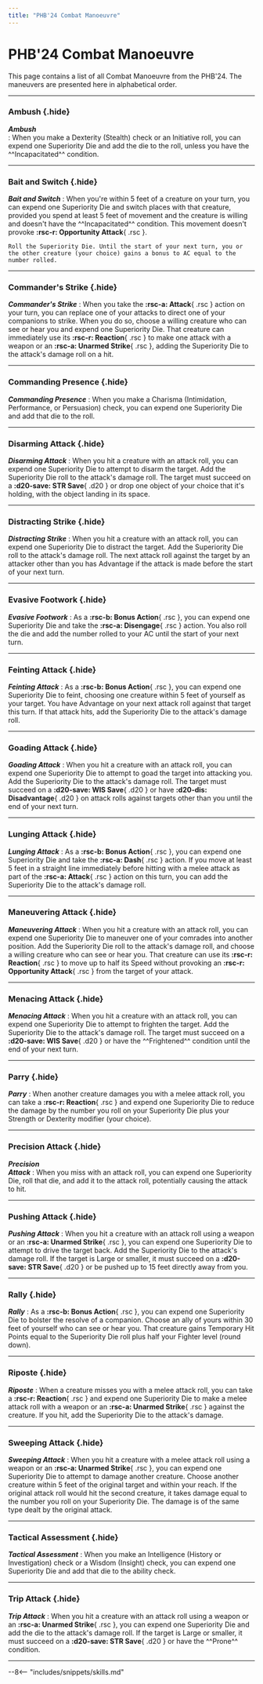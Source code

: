 ```yaml
---
title: "PHB'24 Combat Manoeuvre"
---
```


# PHB'24 Combat Manoeuvre

This page contains a list of all Combat Manoeuvre from the PHB'24.
The maneuvers are presented here in alphabetical order.

---

### Ambush {.hide}

***Ambush*** <br>
:   When you make a Dexterity (Stealth) check or an Initiative roll, you can expend one Superiority Die and add the die to the roll, unless you have the ^^Incapacitated^^ condition.

---

### Bait and Switch {.hide}

***Bait and Switch***
:   When you're within 5 feet of a creature on your turn, you can expend one Superiority Die and switch places with that creature, provided you spend at least 5 feet of movement and the creature is willing and doesn't have the ^^Incapacitated^^ condition. This movement doesn't provoke **:rsc-r: Opportunity Attack**{ .rsc }.  
    
    Roll the Superiority Die. Until the start of your next turn, you or the other creature (your choice) gains a bonus to AC equal to the number rolled.

---

### Commander's Strike {.hide}

***Commander's Strike***
:   When you take the **:rsc-a: Attack**{ .rsc } action on your turn, you can replace one of your attacks to direct one of your companions to strike. When you do so, choose a willing creature who can see or hear you and expend one Superiority Die. That creature can immediately use its **:rsc-r: Reaction**{ .rsc } to make one attack with a weapon or an **:rsc-a: Unarmed Strike**{ .rsc }, adding the Superiority Die to the attack's damage roll on a hit.

---

### Commanding Presence {.hide}

***Commanding Presence*** 
:   When you make a Charisma (Intimidation, Performance, or Persuasion) check, you can expend one Superiority Die and add that die to the roll.

---

### Disarming Attack {.hide}

***Disarming Attack***
:   When you hit a creature with an attack roll, you can expend one Superiority Die to attempt to disarm the target. Add the Superiority Die roll to the attack's damage roll. The target must succeed on a **:d20-save: STR Save**{ .d20 } or drop one object of your choice that it's holding, with the object landing in its space.

---

### Distracting Strike {.hide}

***Distracting Strike***
:   When you hit a creature with an attack roll, you can expend one Superiority Die to distract the target. Add the Superiority Die roll to the attack's damage roll. The next attack roll against the target by an attacker other than you has Advantage if the attack is made before the start of your next turn.

---

### Evasive Footwork {.hide}

***Evasive Footwork***
:   As a **:rsc-b: Bonus Action**{ .rsc }, you can expend one Superiority Die and take the **:rsc-a: Disengage**{ .rsc } action. You also roll the die and add the number rolled to your AC until the start of your next turn.

---

### Feinting Attack {.hide}

***Feinting Attack***
:   As a **:rsc-b: Bonus Action**{ .rsc }, you can expend one Superiority Die to feint, choosing one creature within 5 feet of yourself as your target. You have Advantage on your next attack roll against that target this turn. If that attack hits, add the Superiority Die to the attack's damage roll.

---

### Goading Attack {.hide}

***Goading Attack***
:   When you hit a creature with an attack roll, you can expend one Superiority Die to attempt to goad the target into attacking you. Add the Superiority Die to the attack's damage roll. The target must succeed on a **:d20-save: WIS Save**{ .d20 } or have **:d20-dis: Disadvantage**{ .d20 } on attack rolls against targets other than you until the end of your next turn.

---

### Lunging Attack {.hide}

***Lunging Attack***
:   As a **:rsc-b: Bonus Action**{ .rsc }, you can expend one Superiority Die and take the  **:rsc-a: Dash**{ .rsc } action. If you move at least 5 feet in a straight line immediately before hitting with a melee attack as part of the **:rsc-a: Attack**{ .rsc } action on this turn, you can add the Superiority Die to the attack's damage roll.

---

### Maneuvering Attack {.hide}

***Maneuvering Attack***
:   When you hit a creature with an attack roll, you can expend one Superiority Die to maneuver one of your comrades into another position. Add the Superiority Die roll to the attack's damage roll, and choose a willing creature who can see or hear you. That creature can use its **:rsc-r: Reaction**{ .rsc } to move up to half its Speed without provoking an **:rsc-r: Opportunity Attack**{ .rsc } from the target of your attack.

---

### Menacing Attack {.hide}

***Menacing Attack***
:   When you hit a creature with an attack roll, you can expend one Superiority Die to attempt to frighten the target. Add the Superiority Die to the attack's damage roll. The target must succeed on a **:d20-save: WIS Save**{ .d20 } or have the ^^Frightened^^ condition until the end of your next turn.

---

### Parry {.hide}

***Parry***
:   When another creature damages you with a melee attack roll, you can take a **:rsc-r: Reaction**{ .rsc } and expend one Superiority Die to reduce the damage by the number you roll on your Superiority Die plus your Strength or Dexterity modifier (your choice).

---

### Precision Attack {.hide}

***Precision <br>Attack***
:   When you miss with an attack roll, you can expend one Superiority Die, roll that die, and add it to the attack roll, potentially causing the attack to hit.

---

### Pushing Attack {.hide}

***Pushing Attack***
:   When you hit a creature with an attack roll using a weapon or an **:rsc-a: Unarmed Strike**{ .rsc }, you can expend one Superiority Die to attempt to drive the target back. Add the Superiority Die to the attack's damage roll. If the target is Large or smaller, it must succeed on a **:d20-save: STR Save**{ .d20 } or be pushed up to 15 feet directly away from you.

---

### Rally {.hide}

***Rally***
:   As a **:rsc-b: Bonus Action**{ .rsc }, you can expend one Superiority Die to bolster the resolve of a companion. Choose an ally of yours within 30 feet of yourself who can see or hear you. That creature gains Temporary Hit Points equal to the Superiority Die roll plus half your Fighter level (round down).

---

### Riposte {.hide}

***Riposte***
:   When a creature misses you with a melee attack roll, you can take a **:rsc-r: Reaction**{ .rsc } and expend one Superiority Die to make a melee attack roll with a weapon or an **:rsc-a: Unarmed Strike**{ .rsc } against the creature. If you hit, add the Superiority Die to the attack's damage.

---

### Sweeping Attack {.hide}

***Sweeping Attack***
:   When you hit a creature with a melee attack roll using a weapon or an **:rsc-a: Unarmed Strike**{ .rsc }, you can expend one Superiority Die to attempt to damage another creature. Choose another creature within 5 feet of the original target and within your reach. If the original attack roll would hit the second creature, it takes damage equal to the number you roll on your Superiority Die. The damage is of the same type dealt by the original attack.

---

### Tactical Assessment {.hide}

***Tactical Assessment***
:   When you make an Intelligence (History or Investigation) check or a Wisdom (Insight) check, you can expend one Superiority Die and add that die to the ability check.

---

### Trip Attack {.hide}

***Trip Attack***
:   When you hit a creature with an attack roll using a weapon or an **:rsc-a: Unarmed Strike**{ .rsc }, you can expend one Superiority Die and add the die to the attack's damage roll. If the target is Large or smaller, it must succeed on a **:d20-save: STR Save**{ .d20 } or have the ^^Prone^^ condition.

---

--8<-- "includes/snippets/skills.md"